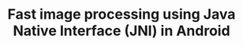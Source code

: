 ---
layout: post
title: Fast image processing using Java Native Interface (JNI) in Android
categories: [android, camera2, YUV_420_888, Java-Native-Interface, YUV, Bitmap, optimisation, JNI]
description: "RenderScript turns out to be one of the best APIs for running
computationally-intensive code on the CPU or GPU (that too, without having to
make use of the NDK or GPU-specific APIs). We can use some existing
intrinsics or create our new kernels that describe the computation and the
framework takes care of scheduling & execution. In this code I have explained
how to use<code>ScriptIntrinsicYuvToRGB</code> intrinsic that is available in Android APIs
to convert an <code>android.media.Image</code> in <code>YUV_420_888</code> format
to <code>Bitmap</code>."
post-no: 35
toc: true
image: '../images/post35_image1.png'
wip: true
---